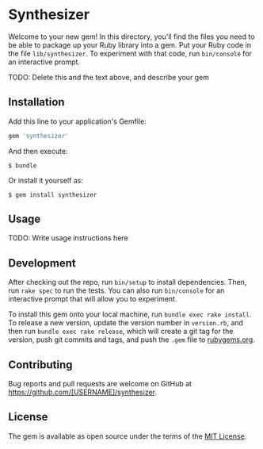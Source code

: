 # Synthesizer

Welcome to your new gem! In this directory, you'll find the files you need to be able to package up your Ruby library into a gem. Put your Ruby code in the file `lib/synthesizer`. To experiment with that code, run `bin/console` for an interactive prompt.

TODO: Delete this and the text above, and describe your gem

## Installation

Add this line to your application's Gemfile:

```ruby
gem 'synthesizer'
```

And then execute:

    $ bundle

Or install it yourself as:

    $ gem install synthesizer

## Usage

TODO: Write usage instructions here

## Development

After checking out the repo, run `bin/setup` to install dependencies. Then, run `rake spec` to run the tests. You can also run `bin/console` for an interactive prompt that will allow you to experiment.

To install this gem onto your local machine, run `bundle exec rake install`. To release a new version, update the version number in `version.rb`, and then run `bundle exec rake release`, which will create a git tag for the version, push git commits and tags, and push the `.gem` file to [rubygems.org](https://rubygems.org).

## Contributing

Bug reports and pull requests are welcome on GitHub at https://github.com/[USERNAME]/synthesizer.

## License

The gem is available as open source under the terms of the [MIT License](https://opensource.org/licenses/MIT).

